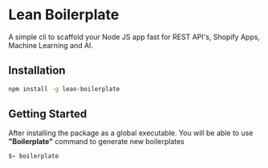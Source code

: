 # Lean Boilerplate

A simple cli to scaffold your Node JS app fast for REST API's, Shopify Apps, Machine Learning and AI.

## Installation 

```bash
npm install -g lean-boilerplate
```

## Getting Started

After installing the package as a global executable. You will be able to use **"Boilerplate"** command to generate new boilerplates

```bash
$~ boilerplate
```